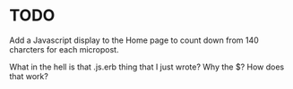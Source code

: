 # TODO

Add a Javascript display to the Home page to count down from 140 charcters for each micropost.

What in the hell is that .js.erb thing that I just wrote? Why the $? How does that work?